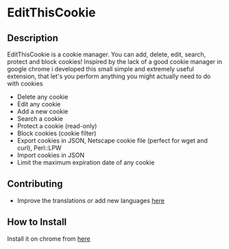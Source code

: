 EditThisCookie
========================

Description
--------------

EditThisCookie is a cookie manager. You can add, delete, edit, search, protect and block cookies!
Inspired by the lack of a good cookie manager in google chrome i developed this small simple and extremely useful extension, that let's you perform anything you might actually need to do with cookies

* Delete any cookie
* Edit any cookie
* Add a new cookie
* Search a cookie
* Protect a cookie (read-only)
* Block cookies (cookie filter)
* Export cookies in JSON, Netscape cookie file (perfect for wget and curl), Perl::LPW
* Import cookies in JSON
* Limit the maximum expiration date of any cookie


Contributing
--------------
- Improve the translations or add new languages [here](http://www.getlocalization.com/editthiscookie/)


How to Install
--------------

Install it on chrome from [here](https://chrome.google.com/webstore/detail/edit-this-cookie/fngmhnnpilhplaeedifhccceomclgfbg)
